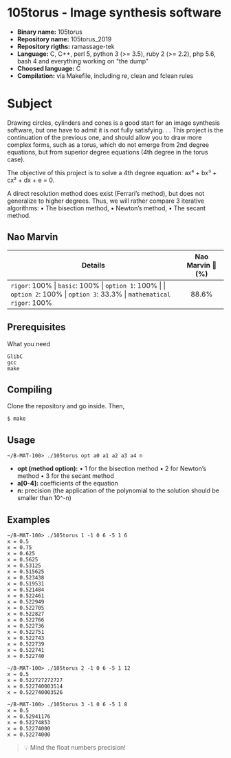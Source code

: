 # 105torus - Image synthesis software

- **Binary name:** 105torus
- **Repository name:** 105torus_2019
- **Repository rigths:** ramassage-tek
- **Language:** C, C++, perl 5, python 3 (>= 3.5), ruby 2 (>= 2.2), php 5.6, bash 4 and everything working on "the dump"
- **Choosed language:** C
- **Compilation:** via Makefile, including re, clean and fclean rules


# Subject

Drawing circles, cylinders and cones is a good start for an image synthesis software, but one have to admit
it is not fully satisfying. . . This project is the continuation of the previous one, and should allow you to draw
more complex forms, such as a torus, which do not emerge from 2nd degree equations, but from superior
degree equations (4th degree in the torus case).

The objective of this project is to solve a 4th degree equation: ax⁴ + bx³ + cx² + dx + e = 0.

A direct resolution method does exist (Ferrari’s method), but does not generalize to higher degrees. Thus, we will rather compare 3 iterative algorithms:
																				• The bisection method,
																				• Newton’s method,
																				• The secant method.

## Nao Marvin

| Details      | Nao Marvin :robot: (%) |
| ------------- |:-------------:|
| `rigor`: 100% \| `basic`: 100% \| `option 1`: 100% \| \| `option 2`: 100% \| `option 3`: 33.3% \| `mathematical rigor`: 100% | 88.6% |

## Prerequisites

What you need

```
GlibC
gcc
make
```

## Compiling

Clone the repository and go inside. Then,

```
$ make
```

## Usage

```
~/B-MAT-100> ./105torus opt a0 a1 a2 a3 a4 n
```

- **opt (method option):**
				• 1 for the bisection method
				• 2 for Newton’s method
				• 3 for the secant method
- **a[0-4]:** coefficients of the equation
- **n:** precision (the application of the polynomial to the solution should be smaller than 10^-n)

## Examples

```
∼/B-MAT-100> ./105torus 1 -1 0 6 -5 1 6
x = 0.5
x = 0.75
x = 0.625
x = 0.5625
x = 0.53125
x = 0.515625
x = 0.523438
x = 0.519531
x = 0.521484
x = 0.522461
x = 0.522949
x = 0.522705
x = 0.522827
x = 0.522766
x = 0.522736
x = 0.522751
x = 0.522743
x = 0.522739
x = 0.522741
x = 0.522740
```

```
∼/B-MAT-100> ./105torus 2 -1 0 6 -5 1 12
x = 0.5
x = 0.522727272727
x = 0.522740003514
x = 0.522740003526
```

```
∼/B-MAT-100> ./105torus 3 -1 0 6 -5 1 8
x = 0.5
x = 0.52941176
x = 0.52274853
x = 0.52274000
x = 0.52274000
```
> :bulb: Mind the float numbers precision!